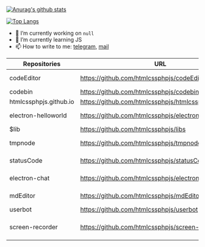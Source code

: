 [green]: <[![Anurag's github stats](https://github-readme-stats.vercel.app/api?username=htmlcssphpjs)](https://github.com/htmlcssphpjs)>

[![Anurag's github stats](https://github-readme-stats.vercel.app/api?username=htmlcssphpjs)](https://github.com/htmlcssphpjs)

[![Top Langs](https://github-readme-stats.vercel.app/api/top-langs/?username=htmlcssphpjs&layout=compact)](https://github.com/htmlcssphpjs)

<!--
**htmlcssphpjs/htmlcssphpjs** is a ✨ _special_ ✨ repository because its `README.md` (this file) appears on your GitHub profile.
-->

- 🔭 I’m currently working on ```null```
- 🌱 I’m currently learning JS
- 📫 How to write to me: [telegram](https://t.me/vsevolodhtml), [mail](vsevolodhtml@yandex.ru)
<!--
- 👯 I’m looking to collaborate on ...
- 🤔 I’m looking for help with ...
- 💬 Ask me about ...
- 😄 Pronouns: ...
- ⚡ Fun fact: ...
-->
| Repositories | URL | Description |
| ------ | ------ | ----- |
| codeEditor | https://github.com/htmlcssphpjs/codeEditor | Electron editor code |
| codebin | https://github.com/htmlcssphpjs/codebin | CodeBin |
| htmlcssphpjs.github.io | https://github.com/htmlcssphpjs/htmlcssphpjs.github.io | My websait |
| electron-helloworld | https://github.com/htmlcssphpjs/electron-helloworld | Hello, Electron |
| $lib | https://github.com/htmlcssphpjs/libs | Lib js |
| tmpnode | https://github.com/htmlcssphpjs/tmpnode | Template node js |
| statusCode | https://github.com/htmlcssphpjs/statusCode | Node JS API |
| electron-chat | https://github.com/htmlcssphpjs/electron-chat | Electron chat |
| mdEditor | https://github.com/htmlcssphpjs/mdEditor | Mark Down editor |
| userbot | https://github.com/htmlcssphpjs/userbot | UserBot |
| screen-recorder | https://github.com/htmlcssphpjs/screen-recorder | Electron screen recorder |
